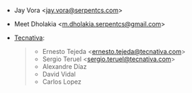 - Jay Vora \<<jay.vora@serpentcs.com>\>

- Meet Dholakia \<<m.dholakia.serpentcs@gmail.com>\>

- [Tecnativa](https://www.tecnativa.com):

  > - Ernesto Tejeda \<<ernesto.tejeda@tecnativa.com>\>
  > - Sergio Teruel \<<sergio.teruel@tecnativa.com>\>
  > - Alexandre Díaz
  > - David Vidal
  > - Carlos Lopez
